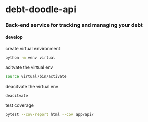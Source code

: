 # debt-doodle-api
### Back-end service for tracking and managing your debt

#### develop

create virtual environment

```sh
python -m venv virtual
```

acitvate the virtual env

```sh
source virtual/bin/activate
```

deacitvate the virtual env

```sh
deacitvate
```

test coverage

```sh
pytest --cov-report html --cov app/api/
```
